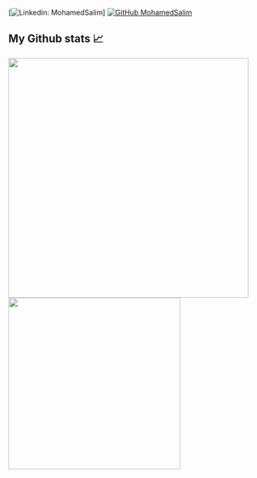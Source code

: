 [![Linkedin: MohamedSalim](https://img.shields.io/badge/-Tom-blue?style=flat-square&logo=Linkedin&logoColor=white&link=[https://www.linkedin.com/in/leggtom/](https://www.linkedin.com/in/mohamed-salim-23741a247/))]
[![GitHub MohamedSalim](https://img.shields.io/github/followers/MSalim16?label=follow&style=social)](https://github.com/MSalim16)


<!---
MSalim16/MSalim16 is a ✨ special ✨ repository because its `README.md` (this file) appears on your GitHub profile.
You can click the Preview link to take a look at your changes.
--->
## My Github stats 📈

<a href="https://github-readme-stats.vercel.app/api?username=msalim16&show_icons=true">
  <img width="475" align="center" src="https://github-readme-stats.vercel.app/api?username=msalim16&show_icons=true" />
</a>
<a href="https://github-readme-stats.vercel.app/api/top-langs/?username=msalim16">
  <img width="340"align="center" src="https://github-readme-stats.vercel.app/api/top-langs/?username=msalim16" />
</a>
